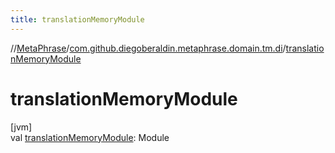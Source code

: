 ```yaml
---
title: translationMemoryModule
---
```

//[MetaPhrase](../../index.html)/[com.github.diegoberaldin.metaphrase.domain.tm.di](index.html)/[translationMemoryModule](translation-memory-module.html)



# translationMemoryModule



[jvm]\
val [translationMemoryModule](translation-memory-module.html): Module




